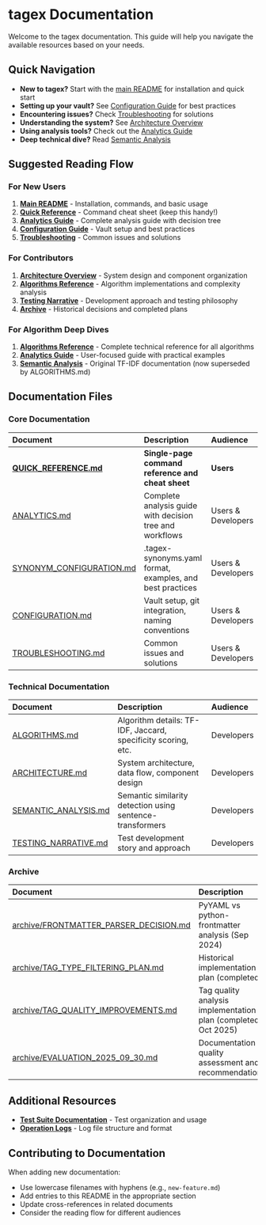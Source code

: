 # tagex Documentation

Welcome to the tagex documentation. This guide will help you navigate the available resources based on your needs.

## Quick Navigation

- **New to tagex?** Start with the [main README](../README.md) for installation and quick start
- **Setting up your vault?** See [Configuration Guide](CONFIGURATION.md) for best practices
- **Encountering issues?** Check [Troubleshooting](TROUBLESHOOTING.md) for solutions
- **Understanding the system?** See [Architecture Overview](ARCHITECTURE.md)
- **Using analysis tools?** Check out the [Analytics Guide](ANALYTICS.md)
- **Deep technical dive?** Read [Semantic Analysis](SEMANTIC_ANALYSIS.md)

## Suggested Reading Flow

### For New Users

1. **[Main README](../README.md)** - Installation, commands, and basic usage
2. **[Quick Reference](QUICK_REFERENCE.md)** - Command cheat sheet (keep this handy!)
3. **[Analytics Guide](ANALYTICS.md)** - Complete analysis guide with decision tree
4. **[Configuration Guide](CONFIGURATION.md)** - Vault setup and best practices
5. **[Troubleshooting](TROUBLESHOOTING.md)** - Common issues and solutions

### For Contributors

1. **[Architecture Overview](ARCHITECTURE.md)** - System design and component organization
2. **[Algorithms Reference](ALGORITHMS.md)** - Algorithm implementations and complexity analysis
3. **[Testing Narrative](TESTING_NARRATIVE.md)** - Development approach and testing philosophy
4. **[Archive](archive/)** - Historical decisions and completed plans

### For Algorithm Deep Dives

1. **[Algorithms Reference](ALGORITHMS.md)** - Complete technical reference for all algorithms
2. **[Analytics Guide](ANALYTICS.md)** - User-focused guide with practical examples
3. **[Semantic Analysis](SEMANTIC_ANALYSIS.md)** - Original TF-IDF documentation (now superseded by ALGORITHMS.md)

## Documentation Files

### Core Documentation

| Document | Description | Audience |
|:---------|:------------|:---------|
| **[QUICK_REFERENCE.md](QUICK_REFERENCE.md)** | **Single-page command reference and cheat sheet** | **Users** |
| [ANALYTICS.md](ANALYTICS.md) | Complete analysis guide with decision tree and workflows | Users & Developers |
| [SYNONYM_CONFIGURATION.md](SYNONYM_CONFIGURATION.md) | .tagex-synonyms.yaml format, examples, and best practices | Users & Developers |
| [CONFIGURATION.md](CONFIGURATION.md) | Vault setup, git integration, naming conventions | Users & Developers |
| [TROUBLESHOOTING.md](TROUBLESHOOTING.md) | Common issues and solutions | Users & Developers |

### Technical Documentation

| Document | Description | Audience |
|:---------|:------------|:---------|
| [ALGORITHMS.md](ALGORITHMS.md) | Algorithm details: TF-IDF, Jaccard, specificity scoring, etc. | Developers |
| [ARCHITECTURE.md](ARCHITECTURE.md) | System architecture, data flow, component design | Developers |
| [SEMANTIC_ANALYSIS.md](SEMANTIC_ANALYSIS.md) | Semantic similarity detection using sentence-transformers | Developers |
| [TESTING_NARRATIVE.md](TESTING_NARRATIVE.md) | Test development story and approach | Developers |

### Archive

| Document | Description | Audience |
|:---------|:------------|:---------|
| [archive/FRONTMATTER_PARSER_DECISION.md](archive/FRONTMATTER_PARSER_DECISION.md) | PyYAML vs python-frontmatter analysis (Sep 2024) | Developers |
| [archive/TAG_TYPE_FILTERING_PLAN.md](archive/TAG_TYPE_FILTERING_PLAN.md) | Historical implementation plan (completed) | Developers |
| [archive/TAG_QUALITY_IMPROVEMENTS.md](archive/TAG_QUALITY_IMPROVEMENTS.md) | Tag quality analysis implementation plan (completed Oct 2025) | Developers |
| [archive/EVALUATION_2025_09_30.md](archive/EVALUATION_2025_09_30.md) | Documentation quality assessment and recommendations | Developers |

## Additional Resources

- **[Test Suite Documentation](../tests/README.md)** - Test organization and usage
- **[Operation Logs](../logs/README.md)** - Log file structure and format

## Contributing to Documentation

When adding new documentation:

- Use lowercase filenames with hyphens (e.g., `new-feature.md`)
- Add entries to this README in the appropriate section
- Update cross-references in related documents
- Consider the reading flow for different audiences
